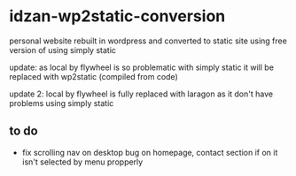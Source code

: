 # idzan-wp2static-conversion

 personal website rebuilt in wordpress and converted to static site using free version of  using simply static

 update: as local by flywheel is so problematic with simply static it will be replaced with wp2static (compiled from code)  

 update 2: local by flywheel is fully replaced with laragon as it don't have problems using simply static

## to do  

* fix scrolling nav on desktop bug on homepage, contact section if on it isn't selected by menu propperly  
